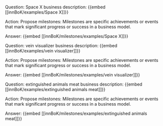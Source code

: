 Question: Space X business description:
{{embed [[innBoK/examples/Space X]]}}

Action: Propose milestones: Milestones are specific achievements or events that mark significant progress or success in a business model.

Answer:
{{embed [[innBoK/milestones/examples/Space X]]}}

Question: vein visualizer business description:
{{embed [[innBoK/examples/vein visualizer]]}}

Action: Propose milestones: Milestones are specific achievements or events that mark significant progress or success in a business model.

Answer:
{{embed [[innBoK/milestones/examples/vein visualizer]]}}

Question: extinguished animals meat business description:
{{embed [[innBoK/examples/extinguished animals meat]]}}

Action: Propose milestones: Milestones are specific achievements or events that mark significant progress or success in a business model.

Answer:
{{embed [[innBoK/milestones/examples/extinguished animals meat]]}}



